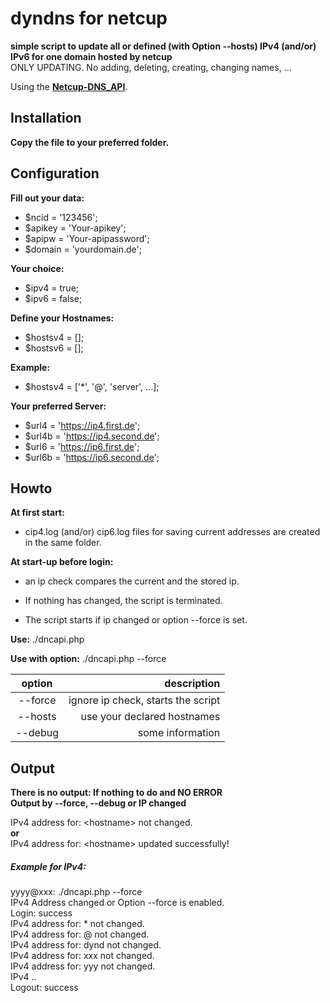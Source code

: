 # dyndns for netcup
**simple script to update all or defined (with Option --hosts) IPv4 (and/or) IPv6 for one domain hosted by netcup**  
ONLY UPDATING. No adding, deleting, creating, changing names, ...  

Using the **[Netcup-DNS_API](https://www.netcup-wiki.de/wiki/DNS_API)**.  

## Installation
**Copy the file to your preferred folder.**  

## Configuration
**Fill out your data:**
- $ncid = '123456';
- $apikey = 'Your-apikey';
- $apipw = 'Your-apipassword';
- $domain = 'yourdomain.de';

**Your choice:**  
- $ipv4 = true;  
- $ipv6 = false;  

**Define your Hostnames:**
- $hostsv4 = [];
- $hostsv6 = [];

**Example:**
- $hostsv4 = ['*', '@', 'server', ...];

**Your preferred Server:**  
- $url4 = 'https://ip4.first.de';
- $url4b = 'https://ip4.second.de';
- $url6 = 'https://ip6.first.de';
- $url6b = 'https://ip6.second.de';

## Howto
**At first start:**  
- cip4.log (and/or) cip6.log files for saving current addresses are created in the same folder.  

**At start-up before login:**  
- an ip check compares the current and the stored ip.  

- If nothing has changed, the script is terminated.  
- The script starts if ip changed or option --force is set.  

**Use:** ./dncapi.php  

**Use with option:** ./dncapi.php --force  

| option | description |
|:------:|------------:|
| --force | ignore ip check, starts the script |
| --hosts | use your declared hostnames |
| --debug | some information |

## Output
**There is no output: If nothing to do and NO ERROR**  
**Output by --force, --debug or IP changed**  

IPv4 address for: \<hostname\> not changed.  
**or**  
IPv4 address for: \<hostname\> updated successfully!  

##### Example for IPv4:

yyyy@xxx: ./dncapi.php --force  
IPv4 Address changed or Option --force is enabled.  
Login: success  
IPv4 address for: * not changed.  
IPv4 address for: @ not changed.  
IPv4 address for: dynd not changed.  
IPv4 address for: xxx not changed.  
IPv4 address for: yyy not changed.  
IPv4 ..  
Logout: success  
